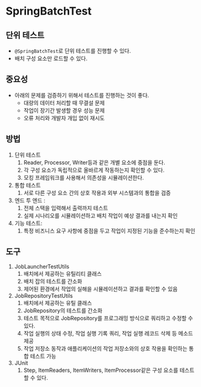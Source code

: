 # SpringBatchTest
## 단위 테스트
- `@SpringBatchTest`로 단위 테스트를 진행할 수 있다.
- 배치 구성 요소만 로드할 수 있다.
## 중요성
- 아래의 문제를 검증하기 위해서 테스트를 진행하는 것이 좋다.
	- 대량의 데이터 처리할 때 무결설 문제
	- 작업이 장기간 발생할 경우 성능 문제
	- 오류 처리와 개발자 개입 없이 재시도

## 방법
1. 단위 테스트
	1. Reader, Processor, Writer등과 같은 개별 요소에 중점을 둔다.
	2. 각 구성 요소가 독립적으로 올바르게 작동하는지 확인할 수 있다.
	3. 모킹 프레임워크를 사용해서 의존성을 시뮬레이션한다.
2. 통합 테스트
	1. 서로 다른 구성 요소 간의 상호 작용과 외부 시스템과의 통합을 검증
3. 엔드 투 엔드 :
	1. 전체 스택을 입력해서 출력까지 테스트
	2. 실제 시나리오를 시뮬레이션하고 배치 작업이 예상 결과를 내는지 확인
4. 기능 테스트:
	1. 특정 비즈니스 요구 사항에 중점을 두고 작업이 지정된 기능을 준수하는지 확인

## 도구
1. JobLauncherTestUtils
	1.  배치에서 제공하는 유틸리티 클래스
	2.  배치 잡의 테스트를 간소화
	3. 제어된 환경에서 작업의 실해을 시뮬레이션하고 결과를 확인할 수 있음
2.  JobRepositoryTestUtils
	1. 배치에서 제공하는 유틸 클래스
	2. JobRepository의 테스트를 간소화
	3. 테스트 목적으로 JobRepository를 프로그래밍 방식으로 쿼리하고 수정할 수 있다.
	4. 작업 실행의 상태 수정, 작업 실행 기록 쿼리, 작업 실행 레코드 삭제 등 메소드 제공
	5. 작업 저장소 동작과 애플리케이션의 작업 저장소와의 상호 작용을 확인하는 통합 테스트 가능
3. JUnit
	1. Step, ItemReaders, ItemWriters, ItemProcessor같은 구성 요소를 테스트할 수 있다.

